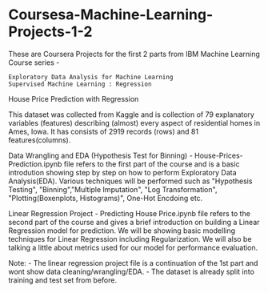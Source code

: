 # Coursesa-Machine-Learning-Projects-1-2

These are Coursera Projects for the first 2 parts from IBM Machine Learning Course series -

    Exploratory Data Analysis for Machine Learning
    Supervised Machine Learning : Regression

House Price Prediction with Regression

This dataset was collected from Kaggle and is collection of 79 explanatory variables (features) describing (almost) every aspect of residential homes in Ames, Iowa. It has consists of 2919 records (rows) and 81 features(columns).

Data Wrangling and EDA (Hypothesis Test for Binning) - House-Prices-Prediction.ipynb file refers to the first part of the course and is a basic introdution showing step by step on how to perform Exploratory Data Analysis(EDA). Various techniques will be performed such as "Hypothesis Testing", "Binning","Multiple Imputation", "Log Transformation", "Plotting(Boxenplots, Histograms)", One-Hot Encdoing etc.

Linear Regression Project - Predicting House Price.ipynb file refers to the second part of the course and gives a brief introduction on building a Linear Regression model for prediction. We will be showing basic modelling techniques for Linear Regression including Regularization. We will also be talking a little about metrics used for our model for performance evaluation.

Note: - The linear regression project file is a continuation of the 1st part and wont show data cleaning/wrangling/EDA.
      - The dataset is already split into training and test set from before. 
